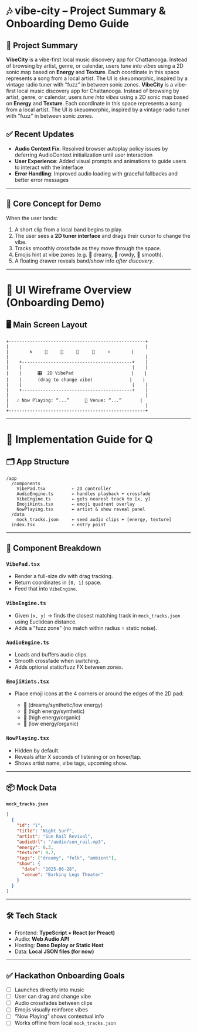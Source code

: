 # 🎶 vibe-city – Project Summary & Onboarding Demo Guide

## 🧭 Project Summary

**VibeCity** is a vibe-first local music discovery app for Chattanooga. Instead of browsing by artist, genre, or calendar, users *tune into vibes* using a 2D sonic map based on **Energy** and **Texture**. Each coordinate in this space represents a song from a local artist. The UI is skeuomorphic, inspired by a vintage radio tuner with “fuzz” in between sonic zones.
**VibeCity** is a vibe-first local music discovery app for Chattanooga. Instead of browsing by artist, genre, or calendar, users *tune into vibes* using a 2D sonic map based on **Energy** and **Texture**. Each coordinate in this space represents a song from a local artist. The UI is skeuomorphic, inspired by a vintage radio tuner with "fuzz" in between sonic zones.

## ✅ Recent Updates

- **Audio Context Fix**: Resolved browser autoplay policy issues by deferring AudioContext initialization until user interaction
- **User Experience**: Added visual prompts and animations to guide users to interact with the interface
- **Error Handling**: Improved audio loading with graceful fallbacks and better error messages
---

## 🎯 Core Concept for Demo

When the user lands:

1. A short clip from a local band begins to play.
2. The user sees a **2D tuner interface** and drags their cursor to change the vibe.
3. Tracks smoothly crossfade as they move through the space.
4. Emojis hint at vibe zones (e.g. 🌌 dreamy, 🎸 rowdy, 🧃 smooth).
5. A floating drawer reveals band/show info *after discovery*.

---

# 📐 UI Wireframe Overview (Onboarding Demo)

## 🖥️ Main Screen Layout

```
+----------------------------------------------------+
|                                                    |
|        🌀     🌌     🔋     🎸     🧃     💀        |
|                                                    |
|    +------------------------------------------+    |
|    |                                          |    |
|    |      🎛️  2D VibePad                      |    |
|    |      (drag to change vibe)              |    |
|    |                                          |    |
|    +------------------------------------------+    |
|                                                    |
|   🎶 Now Playing: “...”      📍 Venue: “...”       |
|                                                    |
+----------------------------------------------------+
```

---

# 🔧 Implementation Guide for Q

## 🗂️ App Structure

```
/app
  /components
    VibePad.tsx          ← 2D controller
    AudioEngine.ts       ← handles playback + crossfade
    VibeEngine.ts        ← gets nearest track to [x, y]
    EmojiHints.tsx       ← emoji quadrant overlay
    NowPlaying.tsx       ← artist & show reveal panel
  /data
    mock_tracks.json     ← seed audio clips + [energy, texture]
  index.tsx              ← entry point
```

---

## 🧱 Component Breakdown

### `VibePad.tsx`

* Render a full-size div with drag tracking.
* Return coordinates in `[0, 1]` space.
* Feed that into `VibeEngine`.

### `VibeEngine.ts`

* Given `[x, y]` → finds the closest matching track in `mock_tracks.json` using Euclidean distance.
* Adds a "fuzz zone" (no match within radius = static noise).

### `AudioEngine.ts`

* Loads and buffers audio clips.
* Smooth crossfade when switching.
* Adds optional static/fuzz FX between zones.

### `EmojiHints.tsx`

* Place emoji icons at the 4 corners or around the edges of the 2D pad:

  * 🌌 (dreamy/synthetic/low energy)
  * 🔋 (high energy/synthetic)
  * 🎸 (high energy/organic)
  * 🧃 (low energy/organic)

### `NowPlaying.tsx`

* Hidden by default.
* Reveals after X seconds of listening or on hover/tap.
* Shows artist name, vibe tags, upcoming show.

---

## 📦 Mock Data

**`mock_tracks.json`**

```json
[
  {
    "id": "1",
    "title": "Night Surf",
    "artist": "Sun Rail Revival",
    "audioUrl": "/audio/sun_rail.mp3",
    "energy": 0.3,
    "texture": 0.7,
    "tags": ["dreamy", "folk", "ambient"],
    "show": {
      "date": "2025-06-28",
      "venue": "Barking Legs Theater"
    }
  }
]
```

---

## 🛠️ Tech Stack

* Frontend: **TypeScript + React (or Preact)**
* Audio: **Web Audio API**
* Hosting: **Deno Deploy or Static Host**
* Data: **Local JSON files (for now)**

---

## ✅ Hackathon Onboarding Goals

* [ ] Launches directly into music
* [ ] User can drag and change vibe
* [ ] Audio crossfades between clips
* [ ] Emojis visually reinforce vibes
* [ ] “Now Playing” shows contextual info
* [ ] Works offline from local `mock_tracks.json`
